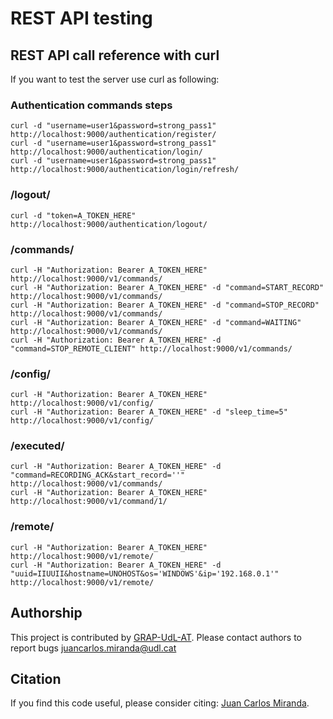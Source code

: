 # REST API testing

## REST API call reference with curl
If you want to test the server use curl as following:

### Authentication commands steps
```
curl -d "username=user1&password=strong_pass1" http://localhost:9000/authentication/register/
curl -d "username=user1&password=strong_pass1" http://localhost:9000/authentication/login/
curl -d "username=user1&password=strong_pass1" http://localhost:9000/authentication/login/refresh/
```

### /logout/
```
curl -d "token=A_TOKEN_HERE" http://localhost:9000/authentication/logout/
```

### /commands/
```
curl -H "Authorization: Bearer A_TOKEN_HERE" http://localhost:9000/v1/commands/
curl -H "Authorization: Bearer A_TOKEN_HERE" -d "command=START_RECORD" http://localhost:9000/v1/commands/
curl -H "Authorization: Bearer A_TOKEN_HERE" -d "command=STOP_RECORD" http://localhost:9000/v1/commands/
curl -H "Authorization: Bearer A_TOKEN_HERE" -d "command=WAITING" http://localhost:9000/v1/commands/
curl -H "Authorization: Bearer A_TOKEN_HERE" -d "command=STOP_REMOTE_CLIENT" http://localhost:9000/v1/commands/
```

### /config/
```
curl -H "Authorization: Bearer A_TOKEN_HERE" http://localhost:9000/v1/config/
curl -H "Authorization: Bearer A_TOKEN_HERE" -d "sleep_time=5" http://localhost:9000/v1/config/
```

### /executed/
```
curl -H "Authorization: Bearer A_TOKEN_HERE" -d "command=RECORDING_ACK&start_record=''" http://localhost:9000/v1/commands/
curl -H "Authorization: Bearer A_TOKEN_HERE" http://localhost:9000/v1/command/1/
```

### /remote/
```
curl -H "Authorization: Bearer A_TOKEN_HERE" http://localhost:9000/v1/remote/
curl -H "Authorization: Bearer A_TOKEN_HERE" -d "uuid=IIUUII&hostname=UNOHOST&os='WINDOWS'&ip='192.168.0.1'" http://localhost:9000/v1/remote/
```

## Authorship
This project is contributed by [GRAP-UdL-AT](http://www.grap.udl.cat/en/index.html).
Please contact authors to report bugs juancarlos.miranda@udl.cat

## Citation
If you find this code useful, please consider citing:
[Juan Carlos Miranda](https://github.com/juancarlosmiranda).
